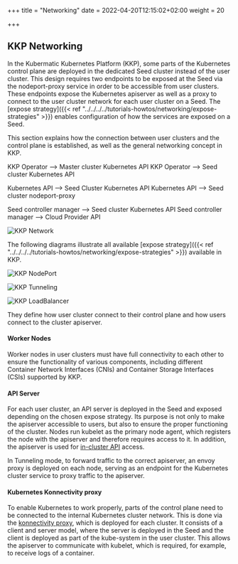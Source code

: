 +++
title = "Networking"
date = 2022-04-20T12:15:02+02:00
weight = 20

+++

## KKP Networking 

In the Kubermatic Kubernetes Platform (KKP), some parts of the Kubernetes control plane are deployed in the dedicated Seed cluster instead of the user cluster. 
This design requires two endpoints to be exposed at the Seed via the nodeport-proxy service in order to be accessible from user clusters. 
These endpoints expose the Kubernetes apiserver as well as a proxy to connect to the user cluster network for each user cluster on a Seed. 
The [expose strategy]({{< ref "../../../../tutorials-howtos/networking/expose-strategies" >}}) enables configuration of how the services are exposed on a Seed.

This section explains how the connection between user clusters and the control plane is established, as well as the general networking concept in KKP.

KKP Operator --> Master cluster Kubernetes API
KKP Operator --> Seed cluster Kubernetes API

Kubernetes API --> Seed Cluster Kubernetes API
Kubernetes API --> Seed cluster nodeport-proxy 

Seed controller manager --> Seed cluster Kubernetes API
Seed controller manager --> Cloud Provider API

![KKP Network](/img/kubermatic/main/concepts/architecture/expose-np.png?classes=shadow,border "This diagram illustrated the necessary connections for KKP.")

The following diagrams illustrate all available [expose strategy]({{< ref "../../../../tutorials-howtos/networking/expose-strategies" >}}) available in KKP.

![KKP NodePort](/img/kubermatic/main/concepts/architecture/expose-np.png?classes=shadow,border "NodePort")

![KKP Tunneling](/img/kubermatic/main/concepts/architecture/expose-tunnel.png?classes=shadow,border "Tunneling")

![KKP LoadBalancer](/img/kubermatic/main/concepts/architecture/expose-lb.png?classes=shadow,border "LoadBalancer")

They define how user cluster connect to their control plane and how users connect to the cluster apiserver.

#### Worker Nodes

Worker nodes in user clusters must have full connectivity to each other to ensure the functionality of various components, including different Container Network Interfaces (CNIs) and Container Storage Interfaces (CSIs) supported by KKP.

#### API Server

For each user cluster, an API server is deployed in the Seed and exposed depending on the chosen expose strategy. 
Its purpose is not only to make the apiserver accessible to users, but also to ensure the proper functioning of the cluster. 
Nodes run kubelet as the primary node agent, which registers the node with the apiserver and therefore requires access to it. 
In addition, the apiserver is used for [in-cluster API](https://kubernetes.io/docs/tasks/run-application/access-api-from-pod) access.

In Tunneling mode, to forward traffic to the correct apiserver, an envoy proxy is deployed on each node, serving as an endpoint for the Kubernetes cluster service to proxy traffic to the apiserver.

#### Kubernetes Konnectivity proxy

To enable Kubernetes to work properly, parts of the control plane need to be connected to the internal Kubernetes cluster network. 
This is done via the [konnectivity proxy](https://kubernetes.io/docs/tasks/extend-kubernetes/setup-konnectivity/), which is deployed for each cluster. 
It consists of a client and server model, where the server is deployed in the Seed and the client is deployed as part of the kube-system in the user cluster. 
This allows the apiserver to communicate with kubelet, which is required, for example, to receive logs of a container.


